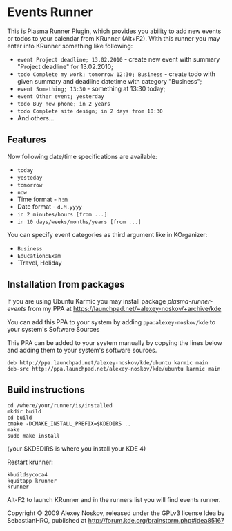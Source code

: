 Events Runner
=============

This is Plasma Runner Plugin, which provides you ability to add new events or todos to your calendar from KRunner (Alt+F2). With this runner you may enter into KRunner something like following:

* `event Project deadline; 13.02.2010` - create new event with summary "Project deadline" for 13.02.2010;
* `todo Complete my work; tomorrow 12:30; Business` - create todo with given summary and deadline datetime with category "Business";
* `event Something; 13:30` - something at 13:30 today;
* `event Other event; yesterday`
* `todo Buy new phone; in 2 years`
* `todo Complete site design; in 2 days from 10:30`
* And others...

Features
--------

Now following date/time specifications are available:

* `today`
* `yesteday`
* `tomorrow`
* `now`
* Time format - `h:m`
* Date format - `d.M.yyyy`
* `in 2 minutes/hours [from ...]`
* `in 10 days/weeks/months/years [from ...]`

You can specify event categories as third argument like in KOrganizer:
* `Business`
* `Education:Exam`
* `Travel, Holiday

Installation from packages
--------------------------

If you are using Ubuntu Karmic you may install package *plasma-runner-events* from my PPA at https://launchpad.net/~alexey-noskov/+archive/kde

You can add this PPA to your system by adding `ppa:alexey-noskov/kde` to your system's Software Sources

This PPA can be added to your system manually by copying the lines below and adding them to your system's software sources.

    deb http://ppa.launchpad.net/alexey-noskov/kde/ubuntu karmic main 
    deb-src http://ppa.launchpad.net/alexey-noskov/kde/ubuntu karmic main 

Build instructions
------------------

    cd /where/your/runner/is/installed
    mkdir build
    cd build
    cmake -DCMAKE_INSTALL_PREFIX=$KDEDIRS .. 
    make 
    sudo make install

(your $KDEDIRS is where you install your KDE 4)

Restart krunner:

    kbuildsycoca4
    kquitapp krunner
    krunner

Alt-F2 to launch KRunner and in the runners list you will find events runner.

Copyright © 2009 Alexey Noskov, released under the GPLv3 license 
Idea by SebastianHRO, published at http://forum.kde.org/brainstorm.php#idea85167
